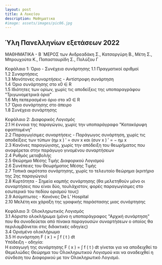 ```yaml
---
layout: post
title: Α Λυκείου
description: Μαθηματικα 
#image: assets/images/pic06.jpg
---
```


## Ύλη Πανελληνίων εξετάσεων 2022  
ΜΑΘΗΜΑΤΙΚΑ - Β ́ ΜΕΡΟΣ των Ανδρεαδάκη Σ., Κατσαργύρη Β., Μέτη Σ., Μπρουχούτα Κ., Παπασταυρίδη Σ., Πολύζου Γ  

Κεφάλαιο 1: Όριο - Συνέχεια συνάρτησης 
1.1 Πραγματικοί αριθμοί  
1.2 Συναρτήσεις  
1.3 Μονότονες συναρτήσεις - Αντίστροφη συνάρτηση  
1.4 Όριο συνάρτησης στο x0 ∈ R  
1.5 Ιδιότητες των ορίων, χωρίς τις αποδείξεις της υποπαραγράφου "Τριγωνομετρικά όρια"  
1.6 Μη πεπερασμένο όριο στο x0 ∈ R  
1.7 Όρια συνάρτησης στο άπειρο  
1.8 Συνέχεια συνάρτησης  

Κεφάλαιο 2: Διαφορικός Λογισμός  
2.1 Η έννοια της παραγώγου, χωρίς την υποπαράγραφο "Κατακόρυφη εφαπτομένη"  
2.2 Παραγωγίσιμες συναρτήσεις - Παράγωγος συνάρτηση, χωρίς τις αποδείξεις των τύπων (ημ x ) ′ = συν x και (συν x ) ′ = − ημ x  
2.3 Κανόνες παραγώγισης, χωρίς την απόδειξη του θεωρήματος που αναφέρεται στην παράγωγο γινομένου συναρτήσεων  
2.4 Ρυθμός μεταβολής  
2.5 Θεώρημα Μέσης Τιμής Διαφορικού Λογισμού  
2.6 Συνέπειες του Θεωρήματος Μέσης Τιμής  
2.7 Τοπικά ακρότατα συνάρτησης, χωρίς το τελευταίο θεώρημα (κριτήριο της 2ης παραγώγου)  
2.8 Κυρτότητα - Σημεία καμπής συνάρτησης (θα μελετηθούν μόνο οι συναρτήσεις που είναι δύο, 
τουλάχιστον, φορές παραγωγίσιμες στο εσωτερικό του πεδίου ορισμού τους)  
2.9 Ασύμπτωτες - Κανόνες De L’ Hospital  
2.10 Μελέτη και χάραξη της γραφικής παράστασης μιας συνάρτησης  

Κεφάλαιο 3: Ολοκληρωτικός Λογισμός  
3.1 Αόριστο ολοκλήρωμα (μόνο η υποπαράγραφος "Αρχική συνάρτηση" που θα
συνοδεύεται από πίνακα παραγουσών συναρτήσεων ο οποίος θα
περιλαμβάνεται στις διδακτικές οδηγίες)  
3.4 Ορισμένο ολοκλήρωμα  
3.5 Η συνάρτηση F ( x ) = ∫ f ( t ) dt  
Υπόδειξη - οδηγία:  
Η εισαγωγή της συνάρτησης F ( x ) = ∫ f ( t ) dt γίνεται για να αποδειχθεί το  Θεμελιώδες Θεώρημα 
του Ολοκληρωτικού Λογισμού και να αναδειχθεί η σύνδεση του Διαφορικού με τον Ολοκληρωτικό Λογισμό. 